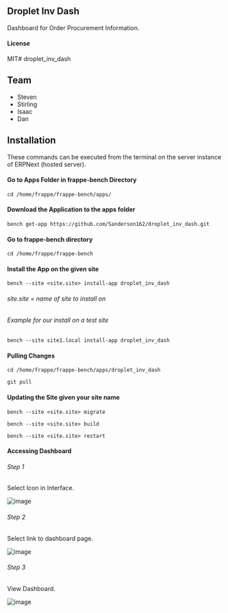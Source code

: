## Droplet Inv Dash

Dashboard for Order Procurement Information.

#### License

MIT# droplet_inv_dash

## Team
- Steven
- Stirling
- Isaac
- Dan

## Installation
These commands can be executed from the terminal on the server instance of ERPNext (hosted server).

#### Go to Apps Folder in frappe-bench Directory
```cd /home/frappe/frappe-bench/apps/```

#### Download the Application to the apps folder
```bench get-app https://github.com/Sanderson162/droplet_inv_dash.git```

#### Go to frappe-bench directory
```cd /home/frappe/frappe-bench```

#### Install the App on the given site
```bench --site <site.site> install-app droplet_inv_dash```
###### site.site = name of site to install on
###### Example for our install on a test site
```bench --site site1.local install-app droplet_inv_dash```

#### Pulling Changes
```cd /home/frappe/frappe-bench/apps/droplet_inv_dash```

```git pull```

#### Updating the Site given your site name
```bench --site <site.site> migrate```

```bench --site <site.site> build```

```bench --site <site.site> restart```

#### Accessing Dashboard

###### Step 1
Select Icon in Interface.

![image](https://drive.google.com/uc?export=view&id=1srv5qH8kmuyytT_EcFRqLtAOXC34jupX)

###### Step 2
Select link to dashboard page.

![image](https://drive.google.com/uc?export=1ss-YwF23modfwXxqMk_h6QjQJHtUkDuD)

###### Step 3
View Dashboard.

![image](https://drive.google.com/uc?export=1k-v7NwnRcSSRo1yMW3v30qyX-KM9psFJ)

